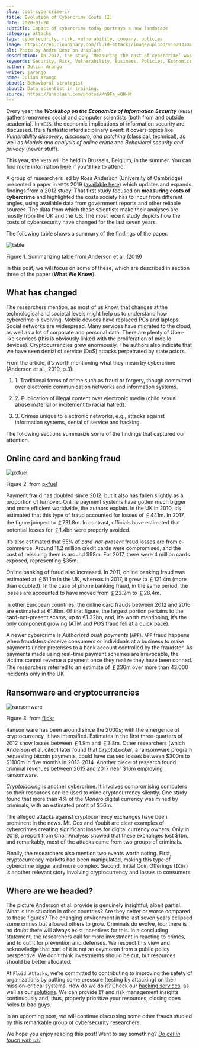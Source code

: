 ```yaml
---
slug: cost-cybercrime-i/
title: Evolution of Cybercrime Costs (I)
date: 2020-01-28
subtitle: Impact of cybercrime today portrays a new landscape
category: attacks
tags: cybersecurity, risk, vulnerability, company, policies
image: https://res.cloudinary.com/fluid-attacks/image/upload/v1620330836/blog/cost-cybercrime-i/cover_z8o7li.webp
alt: Photo by Andre Benz on Unsplash
description: In 2012, the study ‘Measuring the cost of cybercrime’ was presented at the WEIS. Here we highlight the findings of that updated paper discussed last year.
keywords: Security, Risk, Vulnerability, Business, Policies, Economics, Ethical Hacking, Pentesting, WEIS
author: Julian Arango
writer: jarango
name: Julian Arango
about1: Behavioral strategist
about2: Data scientist in training.
source: https://unsplash.com/photos/Mn9Fa_wQH-M
---
```


Every year, the ***Workshop on the Economics of Information Security***
(`WEIS`) gathers renowned social and computer scientists (both from and
outside academia). In `WEIS`, the economic implications of information
security are discussed. It’s a fantastic interdisciplinary event: it
covers topics like *Vulnerability discovery, disclosure, and patching*
(classical, technical), as well as *Models and analysis of online crime*
and *Behavioral security and privacy* (newer stuff).

This year, the `WEIS` will be held in Brussels, Belgium, in the summer.
You can find more information [here](https://weis2020.econinfosec.org/)
if you’d like to attend.

A group of researchers led by Ross Anderson (University of Cambridge)
presented a paper in `WEIS` 2019 ([available
here](https://weis2019.econinfosec.org/wp-content/uploads/sites/6/2019/05/WEIS_2019_paper_25.pdf))
which updates and expands findings from a 2012 study. That first study
focused on **measuring costs of cybercrime** and highlighted the costs
society has to incur from different angles, using available data from
government reports and other reliable sources. The data from which these
scientists make their analyses are mostly from the UK and the US. The
most recent study depicts how the costs of cybersecurity have changed
for the last seven years.

The following table shows a summary of the findings of the paper.

<div class="imgblock">

![table](https://res.cloudinary.com/fluid-attacks/image/upload/c_scale,w_800/v1620330836/blog/cost-cybercrime-i/table_wic6i7.webp)

<div class="title">

Figure 1. Summarizing table from Anderson et al. (2019)

</div>

</div>

In this post, we will focus on some of these, which are described in
section three of the paper (**What We Know**).

## What has changed

The researchers mention, as most of us know, that changes at the
technological and societal levels might help us to understand how
cybercrime is evolving. Mobile devices have replaced PCs and laptops.
Social networks are widespread. Many services have migrated to the
cloud, as well as a lot of corporate and personal data. There are plenty
of Uber-like services (this is obviously linked with the proliferation
of mobile devices). Cryptocurrencies grew enormously. The authors also
indicate that we have seen denial of service (DoS) attacks perpetrated
by state actors.

From the article, it’s worth mentioning what they mean by cybercrime
(Anderson et al., 2019, p.3):

<div class="blog-questions">

1. 1\. Traditional forms of crime such as fraud or forgery, though
    committed over electronic communication networks and information
    systems.

2. 2\. Publication of illegal content over electronic media (child
    sexual abuse material or incitement to racial hatred).

3. 3\. Crimes unique to electronic networks, e.g., attacks against
    information systems, denial of service and hacking.

The following sections summarize some of the findings that captured our
attention.

</div>

## Online card and banking fraud

<div class="imgblock">

![pxfuel](https://res.cloudinary.com/fluid-attacks/image/upload/c_scale,w_600/v1620330836/blog/cost-cybercrime-i/pxfuel_omkogb.webp)

<div class="title">

Figure 2. from [pxfuel](https://www.pxfuel.com/en/free-photo-jrarz)

</div>

</div>

Payment fraud has doubled since 2012, but it also has fallen slightly as
a proportion of turnover. Online payment systems have gotten much bigger
and more efficient worldwide, the authors explain. In the UK in 2010,
it’s estimated that this type of fraud accounted for losses of ￡441m.
In 2017, the figure jumped to ￡731.8m. In contrast, officials have
estimated that potential losses for ￡1.4bn were properly avoided.

It’s also estimated that 55% of *card-not-present* fraud losses are from
e-commerce. Around 11.2 million credit cards were compromised, and the
cost of reissuing them is around $98m. For 2017, there were 4 million
cards exposed, representing $35m.

Online banking of fraud also increased. In 2011, online banking fraud
was estimated at ￡51.1m in the UK, whereas in 2017, it grew to ￡121.4m
(more than doubled). In the case of phone banking fraud, in the same
period, the losses are accounted to have moved from ￡22.2m to ￡28.4m.

In other European countries, the online card frauds between 2012 and
2016 are estimated at €1.8bn. Of that figure, the largest portion
pertains to the card-not-present scams, up to €1.32bn, and, it’s worth
mentioning, it’s the only component growing (ATM and POS fraud fell at a
quick pace).

A newer cybercrime is *Authorized push payments* (`APP`). `APP` fraud
happens when fraudsters deceive consumers or individuals at a business
to make payments under pretenses to a bank account controlled by the
fraudster. As payments made using real-time payment schemes are
irrevocable, the victims cannot reverse a payment once they realize they
have been conned. The researchers referred to an estimate of ￡236m over
more than 43.000 incidents only in the UK.

## Ransomware and cryptocurrencies

<div class="imgblock">

![ransomware](https://res.cloudinary.com/fluid-attacks/image/upload/c_scale,w_850/v1620330836/blog/cost-cybercrime-i/ransomware_lxdzfa.webp)

<div class="title">

Figure 3. from [flickr](https://www.flickr.com/photos/136770128@N07/41918817144/in/photostream/)

</div>

</div>

Ransomware has been around since the 2000s; with the emergence of
cryptocurrency, it has intensified. Estimates in the first
three-quarters of 2012 show losses between ￡1.9m and ￡3.8m. Other
researchers (which Anderson et al. cited) later found that
*CryptoLocker*, a ransomware program requesting bitcoin payments, could
have caused losses between $300m to $1100m in five months in 2013-2014.
Another piece of research found criminal revenues between 2015 and 2017
near $16m employing ransomware.

*Cryptojacking* is another cybercrime. It involves compromising
computers so their resources can be used to mine cryptocurrency
silently. One study found that more than 4% of the *Monero* digital
currency was mined by criminals, with an estimated profit of $56m.

The alleged attacks against cryptocurrency exchanges have been prominent
in the news. Mt. Gox and Youbit are clear examples of cybercrimes
creating significant losses for digital currency owners. Only in 2018, a
report from ChainAnalysis showed that these exchanges lost $1bn, and
remarkably, most of the attacks came from two groups of criminals.

Finally, the researchers also mention two events worth noting. First,
cryptocurrency markets had been manipulated, making this type of
cybercrime bigger and more complex. Second, Initial Coin Offerings
(`ICOs`) is another relevant story involving cryptocurrency and losses
to consumers.

## Where are we headed?

The picture Anderson et al. provide is genuinely insightful, albeit
partial. What is the situation in other countries? Are they better or
worse compared to these figures? The changing environment in the last
seven years eclipsed some crimes but allowed others to grow. Criminals
do evolve, too; there is no doubt there will always exist incentives for
this. In a concluding statement, the researchers call for more
investment in reacting to crimes, and to cut it for prevention and
defenses. We respect this view and acknowledge that part of it is not an
oxymoron from a public policy perspective. We don’t think investments
should be cut, but resources should be better allocated.

At `Fluid Attacks`, we’re committed to contributing to improving the
safety of organizations by putting some pressure (testing by attacking)
on their mission-critical systems. How do we do it? Check our [hacking
services](../../services/continuous-hacking/), as well as our
[solutions](../../solutions/). We can provide `IT` and risk management
insights continuously and, thus, properly prioritize your resources,
closing open holes to bad guys.

In an upcoming post, we will continue discussing some other frauds
studied by this remarkable group of cybersecurity researchers.

We hope you enjoy reading this post\! Want to say something? *[Do get in
touch with us\!](../../contact-us/)*
